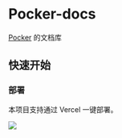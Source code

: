 # Pocker-docs

[Pocker](https://github.com/scoful/pocker) 的文档库

## 快速开始
### 部署

本项目支持通过 Vercel 一键部署。

[![](https://vercel.com/button)](https://vercel.com/new/clone?s=https%3A%2F%2Fgithub.com%2Fscoful%2Fpocker-docs&showOptionalTeamCreation=false)

